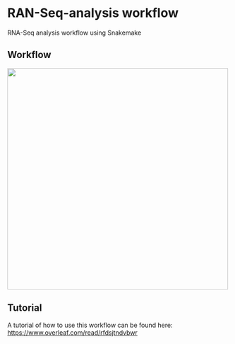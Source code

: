 # RAN-Seq-analysis workflow
RNA-Seq analysis workflow using Snakemake
## Workflow
<img src="https://github.com/zhxiaokang/RNA-Seq-analysis/blob/master/workflow/workflow_chart.png" width="500">

## Tutorial
A tutorial of how to use this workflow can be found here: https://www.overleaf.com/read/rfdsjtndvbwr
